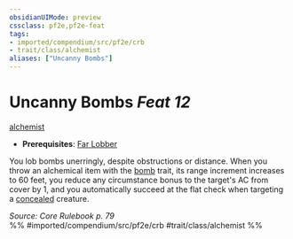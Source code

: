 ```yaml
---
obsidianUIMode: preview
cssclass: pf2e,pf2e-feat
tags:
- imported/compendium/src/pf2e/crb
- trait/class/alchemist
aliases: ["Uncanny Bombs"]
---
```

# Uncanny Bombs  *Feat 12*  
[alchemist](rules/traits/alchemist.md)  

- **Prerequisites**: [Far Lobber](far-lobber.md)

You lob bombs unerringly, despite obstructions or distance. When you throw an alchemical item with the [bomb](bomb.md) trait, its range increment increases to 60 feet, you reduce any circumstance bonus to the target's AC from cover by 1, and you automatically succeed at the flat check when targeting a [concealed](conditions.md#Concealed) creature.

*Source: Core Rulebook p. 79*  
%% #imported/compendium/src/pf2e/crb #trait/class/alchemist %%